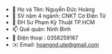 - 👋 Họ và Tên: Nguyễn Đức Hoàng
- 🌱 SV năm 4 ngành: CNKT Cơ Điện Tử
- 🏫 ĐH Sư Phạm Kỹ Thuật TP.HCM
- 📫 Quê quán: Ninh Bình
- 📱  Điện thoại : 0358259167
- ✉️ Email: hoangnd.ute@gmail.com

<!---
hoangks5/hoangks5 is a ✨ special ✨ repository because its `README.md` (this file) appears on your GitHub profile.
You can click the Preview link to take a look at your changes.
--->
